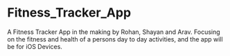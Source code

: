 # Fitness_Tracker_App
A Fitness Tracker App in the making by Rohan, Shayan and Arav.
Focusing on the fitness and health of a persons day to day activities, and the app will be for iOS Devices.
